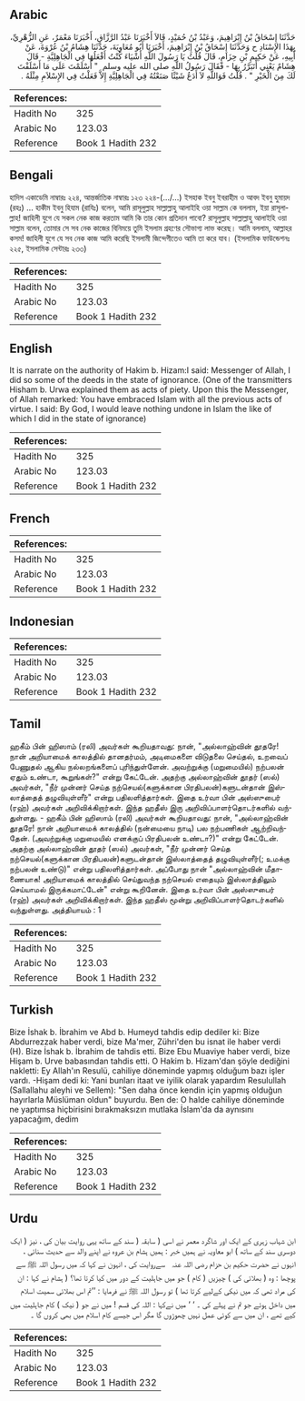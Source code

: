 ## Arabic


<div dir="rtl" lang="ar" style={{fontSize:'larger',backgroundColor:'#f8f9fa',padding:20}}>
حَدَّثَنَا إِسْحَاقُ بْنُ إِبْرَاهِيمَ، وَعَبْدُ بْنُ حُمَيْدٍ، قَالاَ أَخْبَرَنَا عَبْدُ الرَّزَّاقِ، أَخْبَرَنَا مَعْمَرٌ، عَنِ الزُّهْرِيِّ، بِهَذَا الإِسْنَادِ ح وَحَدَّثَنَا إِسْحَاقُ بْنُ إِبْرَاهِيمَ، أَخْبَرَنَا أَبُو مُعَاوِيَةَ، حَدَّثَنَا هِشَامُ بْنُ عُرْوَةَ، عَنْ أَبِيهِ، عَنْ حَكِيمِ بْنِ حِزَامٍ، قَالَ قُلْتُ يَا رَسُولَ اللَّهِ أَشْيَاءَ كُنْتُ أَفْعَلُهَا فِي الْجَاهِلِيَّةِ - قَالَ هِشَامٌ يَعْنِي أَتَبَرَّرُ بِهَا - فَقَالَ رَسُولُ اللَّهِ صلى الله عليه وسلم ‏ "‏ أَسْلَمْتَ عَلَى مَا أَسْلَفْتَ لَكَ مِنَ الْخَيْرِ ‏"‏ ‏.‏ قُلْتُ فَوَاللَّهِ لاَ أَدَعُ شَيْئًا صَنَعْتُهُ فِي الْجَاهِلِيَّةِ إِلاَّ فَعَلْتُ فِي الإِسْلاَمِ مِثْلَهُ ‏.‏
</div>
<div style={{backgroundColor:'#f8f9fa',padding:20, marginBottom: 10}}><table> <thead> <tr> <th>References:</th> <th></th> </tr> </thead> <tbody><tr><td>Hadith No</td><td>325</td></tr><tr><td>Arabic No</td><td>123.03</td></tr><tr><td>Reference</td><td>Book 1 Hadith 232</td></tr></tbody></table></div>

## Bengali


<div dir="ltr" lang="bn" style={{fontSize:'larger',backgroundColor:'#f8f9fa',padding:20}}>
হাদিস একাডেমি নাম্বারঃ ২২৪, আন্তর্জাতিক নাম্বারঃ ১২৩ ২২৪-(.../...) ইসহাক ইবনু ইবরাহীম ও আবদ ইবনু হুমায়দ (রহঃ) ... হাকীম ইবনু হিযাম (রাযিঃ) বলেন, আমি রাসূলুল্লাহ সাল্লাল্লাহু আলাইহি ওয়া সাল্লাম কে বললাম, ইয়া রাসূলাল্লাহ! জাহিলী যুগে যে সকল নেক কাজ করতাম আমি কি তার কোন প্রতিদান পাবো? রাসূলুল্লাহ সাল্লাল্লাহু আলাইহি ওয়া সাল্লাম বলেন, তোমার সে সব নেক কাজের বিনিময়ে তুমি ইসলাম গ্রহণের সৌভাগ্য লাভ করেছ। আমি বললাম, আল্লাহর কসম! জাহিলী যুগে যে সব নেক কাজ আমি করেছি ইসলামী জিন্দেগীতেও আমি তা করে যাব। (ইসলামিক ফাউন্ডেশনঃ ২২৫, ইসলামিক সেন্টারঃ ২৩৩)
</div>
<div style={{backgroundColor:'#f8f9fa',padding:20, marginBottom: 10}}><table> <thead> <tr> <th>References:</th> <th></th> </tr> </thead> <tbody><tr><td>Hadith No</td><td>325</td></tr><tr><td>Arabic No</td><td>123.03</td></tr><tr><td>Reference</td><td>Book 1 Hadith 232</td></tr></tbody></table></div>

## English


<div dir="ltr" lang="en" style={{fontSize:'larger',backgroundColor:'#f8f9fa',padding:20}}>
It is narrate on the authority of Hakim b. Hizam:I said: Messenger of Allah, I did so some of the deeds in the state of ignorance. (One of the transmitters Hisham b. Urwa explained them as acts of piety. Upon this the Messenger, of Allah remarked: You have embraced Islam with all the previous acts of virtue. I said: By God, I would leave nothing undone in Islam the like of which I did in the state of ignorance)
</div>
<div style={{backgroundColor:'#f8f9fa',padding:20, marginBottom: 10}}><table> <thead> <tr> <th>References:</th> <th></th> </tr> </thead> <tbody><tr><td>Hadith No</td><td>325</td></tr><tr><td>Arabic No</td><td>123.03</td></tr><tr><td>Reference</td><td>Book 1 Hadith 232</td></tr></tbody></table></div>

## French


<div dir="ltr" lang="fr" style={{fontSize:'larger',backgroundColor:'#f8f9fa',padding:20}}>

</div>
<div style={{backgroundColor:'#f8f9fa',padding:20, marginBottom: 10}}><table> <thead> <tr> <th>References:</th> <th></th> </tr> </thead> <tbody><tr><td>Hadith No</td><td>325</td></tr><tr><td>Arabic No</td><td>123.03</td></tr><tr><td>Reference</td><td>Book 1 Hadith 232</td></tr></tbody></table></div>

## Indonesian


<div dir="ltr" lang="id" style={{fontSize:'larger',backgroundColor:'#f8f9fa',padding:20}}>

</div>
<div style={{backgroundColor:'#f8f9fa',padding:20, marginBottom: 10}}><table> <thead> <tr> <th>References:</th> <th></th> </tr> </thead> <tbody><tr><td>Hadith No</td><td>325</td></tr><tr><td>Arabic No</td><td>123.03</td></tr><tr><td>Reference</td><td>Book 1 Hadith 232</td></tr></tbody></table></div>

## Tamil


<div dir="ltr" lang="ta" style={{fontSize:'larger',backgroundColor:'#f8f9fa',padding:20}}>
ஹகீம் பின் ஹிஸாம் (ரலி) அவர்கள் கூறியதாவது: நான், "அல்லாஹ்வின் தூதரே! நான் அறியாமைக் காலத்தில் தானதர்மம், அடிமைகளை விடுதலை செய்தல், உறவைப் பேணுதல் ஆகிய நல்லறங்களைப் புரிந்துள்ளேன். அவற்றுக்கு (மறுமையில்) நற்பலன் ஏதும் உண்டா, கூறுங்கள்?" என்று கேட்டேன். அதற்கு அல்லாஹ்வின் தூதர் (ஸல்) அவர்கள், "நீர் முன்னர் செய்த நற்செயல்(களுக்கான பிரதிபலன்)களுடன்தான் இஸ்லாத்தைத் தழுவியுள்ளீர்" என்று பதிலளித்தார்கள். இதை உர்வா பின் அஸ்ஸுபைர் (ரஹ்) அவர்கள் அறிவிக்கிறார்கள். இந்த ஹதீஸ் இரு அறிவிப்பாளர்தொடர்களில் வந்துள்ளது. - ஹகீம் பின் ஹிஸாம் (ரலி) அவர்கள் கூறியதாவது: நான், "அல்லாஹ்வின் தூதரே! நான் அறியாமைக் காலத்தில் (நன்மையை நாடி) பல நற்பணிகள் ஆற்றிவந்தேன். (அவற்றுக்கு மறுமையில் எனக்குப் பிரதிபலன் உண்டா?)" என்று கேட்டேன். அதற்கு அல்லாஹ்வின் தூதர் (ஸல்) அவர்கள், "நீர் முன்னர் செய்த நற்செயல்(களுக்கான பிரதிபலன்)களுடன்தான் இஸ்லாத்தைத் தழுவியுள்ளீர்(; உமக்கு நற்பலன் உண்டு)" என்று பதிலளித்தார்கள். அப்போது நான் "அல்லாஹ்வின் மீதாணையாக! அறியாமைக் காலத்தில் செய்துவந்த நற்செயல் எதையும் இஸ்லாத்திலும் செய்யாமல் இருக்கமாட்டேன்" என்று கூறினேன். இதை உர்வா பின் அஸ்ஸுபைர் (ரஹ்) அவர்கள் அறிவிக்கிறார்கள். இந்த ஹதீஸ் மூன்று அறிவிப்பாளர்தொடர்களில் வந்துள்ளது. அத்தியாயம் : 1
</div>
<div style={{backgroundColor:'#f8f9fa',padding:20, marginBottom: 10}}><table> <thead> <tr> <th>References:</th> <th></th> </tr> </thead> <tbody><tr><td>Hadith No</td><td>325</td></tr><tr><td>Arabic No</td><td>123.03</td></tr><tr><td>Reference</td><td>Book 1 Hadith 232</td></tr></tbody></table></div>

## Turkish


<div dir="ltr" lang="tr" style={{fontSize:'larger',backgroundColor:'#f8f9fa',padding:20}}>
Bize İshak b. İbrahim ve Abd b. Humeyd tahdis edip dediler ki: Bize Abdurrezzak haber verdi, bize Ma'mer, Zühri'den bu isnat ile haber verdi (H). Bize İshak b. İbrahim de tahdis etti. Bize Ebu Muaviye haber verdi, bize Hişam b. Urve babasından tahdis etti. O Hakim b. Hizam'dan şöyle dediğini nakletti: Ey Allah'ın Resulü, cahiliye döneminde yapmış olduğum bazı işler vardı. -Hişam dedi ki: Yani bunları itaat ve iyilik olarak yapardım Resulullah (Sallallahu aleyhi ve Sellem): "Sen daha önce kendin için yapmış olduğun hayırlarla Müslüman oldun" buyurdu. Ben de: O halde cahiliye döneminde ne yaptımsa hiçbirisini bırakmaksızın mutlaka İslam'da da aynısını yapacağım, dedim
</div>
<div style={{backgroundColor:'#f8f9fa',padding:20, marginBottom: 10}}><table> <thead> <tr> <th>References:</th> <th></th> </tr> </thead> <tbody><tr><td>Hadith No</td><td>325</td></tr><tr><td>Arabic No</td><td>123.03</td></tr><tr><td>Reference</td><td>Book 1 Hadith 232</td></tr></tbody></table></div>

## Urdu


<div dir="rtl" lang="ur" style={{fontSize:'larger',backgroundColor:'#f8f9fa',padding:20}}>
ابن شہاب زہری کے ایک اور شاگرد معمر نے اسی ( سابقہ ( سند کے ساتھ یہی روایت بیان کی ، نیز ( ایک دوسری سند کے ساتھ ) ابو معاویہ نے ہمیں خبر : ہمیں ہشام بن عروہ نے اپنے والد سے حدیث سنائی ، انہوں نے حضرت حکیم بن حزام ‌رضی ‌اللہ ‌عنہ ‌ ‌ سےروایت کی ، انہون نے کہا کہ میں رسول اللہ ﷺ سے پوچھا : وہ ( بھلائی کی ) چیزیں ( کام ) جو میں جاہلیت کے دور میں کیا کرتا تھا؟ ( ہشام نے کہا : ان کی مراد تھی کہ میں نیکی کےلیے کرتا تھا ) تو رسول اللہ ﷺ نے فرمایا : ’’تم اس بھلائی سمیت اسلام میں داخل ہوئے جو تم نے پہلے کی ۔ ‘ ‘ میں نےکہا : اللہ کی قسم ! میں نے جو ( نیک ) کام جاہلیت میں کیے تھے ، ان میں سے کوئی عمل نہیں چھوڑوں گا مگر اس جیسے کام اسلام میں بھی کروں گا ۔
</div>
<div style={{backgroundColor:'#f8f9fa',padding:20, marginBottom: 10}}><table> <thead> <tr> <th>References:</th> <th></th> </tr> </thead> <tbody><tr><td>Hadith No</td><td>325</td></tr><tr><td>Arabic No</td><td>123.03</td></tr><tr><td>Reference</td><td>Book 1 Hadith 232</td></tr></tbody></table></div>
